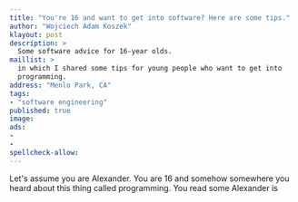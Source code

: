 ```yaml
---
title: "You're 16 and want to get into software? Here are some tips."
author: "Wojciech Adam Koszek"
klayout: post
description: >
  Some software advice for 16-year olds.
maillist: >
  in which I shared some tips for young people who want to get into
  programming.
address: "Menlo Park, CA"
tags:
- "software engineering"
published: true
image: 
ads:
- 
- 
spellcheck-allow:
---
```


Let's assume you are Alexander. You are 16 and somehow somewhere you heard
about this thing called programming. You read some 
Alexander is 
